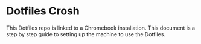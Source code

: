# Dotfiles Crosh

This Dotfiles repo is linked to a Chromebook installation. This document is a
step by step guide to setting up the machine to use the Dotfiles.

